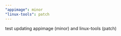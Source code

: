 ```yaml
---
"appimage": minor
"linux-tools": patch
---
```


test updating appimage (minor) and linux-tools (patch)
